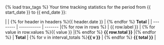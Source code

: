 {% load trax_tags %}
Your time tracking statistics for the period from {{ start_date }} to {{ end_date }}:

|          | {% for header in headers %}{{ header.date }} | {% endfor %} **Total** |
| -------- | ----------- | ------- |{% for row in rows %}
| {{ row.label }} | {% for value in row.values %}{{ value }} |{% endfor %} **{{ row.total }}** |{% endfor %}
| **Total**    | {% for v in interval_totals %}**{{ v }}** | {% endfor %} **{{ total }}** |
